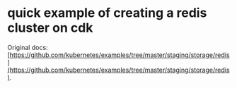 # quick example of creating a redis cluster on cdk

Original docs: [https://github.com/kubernetes/examples/tree/master/staging/storage/redis](https://github.com/kubernetes/examples/tree/master/staging/storage/redis). 


